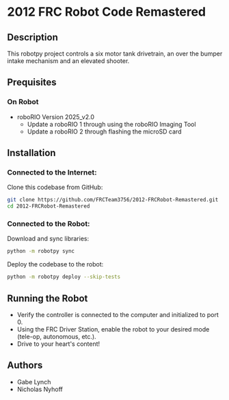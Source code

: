 # 2012 FRC Robot Code Remastered

## Description

This robotpy project controls a six motor tank drivetrain, an over the bumper intake mechanism and an elevated shooter.

## Prequisites

### On Robot
- roboRIO Version 2025_v2.0
    - Update a roboRIO 1 through using the roboRIO Imaging Tool
    - Update a roboRIO 2 through flashing the microSD card


## Installation

### Connected to the Internet:

Clone this codebase from GitHub:
```bash
git clone https://github.com/FRCTeam3756/2012-FRCRobot-Remastered.git
cd 2012-FRCRobot-Remastered
```

### Connected to the Robot:

Download and sync libraries:

```bash
python -m robotpy sync
```

Deploy the codebase to the robot:

```bash
python -m robotpy deploy --skip-tests
```

## Running the Robot

- Verify the controller is connected to the computer and initialized to port 0.
- Using the FRC Driver Station, enable the robot to your desired mode (tele-op, autonomous, etc.).
- Drive to your heart's content!

## Authors
- Gabe Lynch
- Nicholas Nyhoff